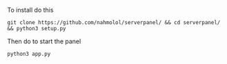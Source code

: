 To install do this

```git clone https://github.com/nahmolol/serverpanel/ && cd serverpanel/ && python3 setup.py```

Then do to start the panel

```python3 app.py```
